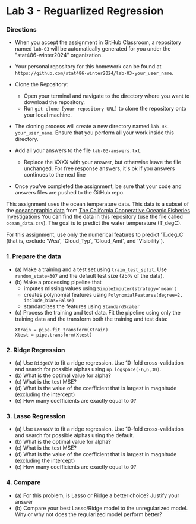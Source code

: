 # Lab 3 - Reguarlized Regression
  

### Directions
* When you accept the assignment in GitHub Classroom, a repository named `lab-03` will be automatically generated for you under the "stat486-winter2024" organization.
* Your personal repository for this homework can be found at `https://github.com/stat486-winter2024/lab-03-your_user_name`.
* Clone the Repository: 
    - Open your terminal and navigate to the directory where you want to download the repository.
    - Run `git clone [your repository URL]` to clone the repository onto your local machine.
* The cloning process will create a new directory named `lab-03-your_user_name`. Ensure that you perform all your work inside this directory.

* Add all your answers to the file `lab-03-answers.txt`.  
  * Replace the XXXX with your answer, but otherwise leave the file unchanged.  For free response answers, it's ok if you answers continues to the next line
* Once you've completed the assignment, be sure that your code and answers files are pushed to the GitHub repo. 
    
This assignment uses the ocean temperature data.  This data is a subset of the [oceanographic data](https://calcofi.org/data/oceanographic-data/bottle-database/) from [The California Cooperative Oceanic Fisheries Investigations](https://calcofi.org/)
You can find the data in [this](https://github.com/esnt/Data/tree/main/OceanicFisheries) repository (use the file called `ocean_data.csv`).
The goal is to predict the water temperature (T_degC).

For this assignment, use only the numerical features to predict 'T_deg_C' (that is, exclude 'Wea', 'Cloud_Typ', 'Cloud_Amt', and 'Visibility'). 

### 1. Prepare the data
* (a) Make a training and a test set using `train_test_split`.  Use `random_state=307` and the default test size (25% of the data).
* (b) Make a processing pipeline that
  * imputes missing values using `SimpleImputer(strategy='mean')`
  * creates polynomial features using `PolynomialFeatures(degree=2, include_bias=False)`
  * standardizes the features using `StandardScaler`
* (c) Process the training and test data.  Fit the pipeline using only the training data and the transform both the training and test data:
    ```
    Xtrain = pipe.fit_transform(Xtrain)
    Xtest = pipe.transform(Xtest)
    ```

### 2. Ridge Regression
* (a) Use `RidgeCV` to fit a ridge regression.  Use 10-fold cross-validation and search for possible alphas using `np.logspace(-6,6,30)`.
* (b) What is the optimal value for alpha?
* (c) What is the test MSE?
* (d) What is the value of the coefficient that is largest in magnitude (excluding the intercept)
* (e) How many coefficients are exactly equal to 0? 


### 3. Lasso Regression
* (a) Use `LassoCV` to fit a ridge regression.  Use 10-fold cross-validation and search for possible alphas using the default.
* (b) What is the optimal value for alpha?
* (c) What is the test MSE?
* (d) What is the value of the coefficient that is largest in magnitude (excluding the intercept)
* (e) How many coefficients are exactly equal to 0? 
 
 ### 4. Compare
* (a) For this problem, is Lasso or Ridge a better choice?  Justify your answer
* (b) Compare your best Lasso/Ridge model to the unregularized model.  Why or why not does the regularized model perform better?
